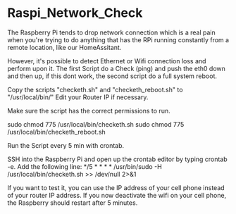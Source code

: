 # Raspi_Network_Check
The Raspberry Pi tends to drop network connection which is a real pain when you're trying to do anything that has the RPi running constantly from a remote location, like our HomeAssitant.

However, it's possible to detect Ethernet or Wifi connection loss and perform upon it. 
The first Script do a Check (ping) and push the eth0 down and then up, if this dont work, the second script do a full system reboot.

Copy the scripts "checketh.sh" and "checketh_reboot.sh" to "/usr/local/bin/"
Edit your Router IP if necessary.

Make sure the script has the correct permissions to run.

sudo chmod 775 /usr/local/bin/checketh.sh
sudo chmod 775 /usr/local/bin/checketh_reboot.sh


Run the Script every 5 min with crontab.

SSH into the Raspberry Pi and open up the crontab editor by typing crontab -e.
Add the following line:
*/5 * * * * /usr/bin/sudo -H /usr/local/bin/checketh.sh >> /dev/null 2>&1





If you want to test it, you can use the IP address of your cell phone instead of your router IP address. If you now deactivate the wifi on your cell phone, the Raspberry should restart after 5 minutes. 
